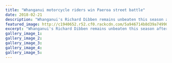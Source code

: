 ```yaml
---
title: "Whanganui motorcycle riders win Paeroa street battle"
date: 2018-02-21
description: "Whanganui's Richard Dibben remains unbeaten this season after winning the super motard class at the Paeroa Battle of the Streets on Sunday..."
featured_image: http://c1940652.r52.cf0.rackcdn.com/5a946714b8d39a7499000414/Richard-Dibben-Feb-20-21-22-chron.jpg
excerpt: "Whanganui's Richard Dibben remains unbeaten this season after winning the super motard class at the Paeroa Battle of the Streets on Sunday."
gallery_image_1: 
gallery_image_2: 
gallery_image_3: 
gallery_image_4: 
gallery_image_5: 
---
```

